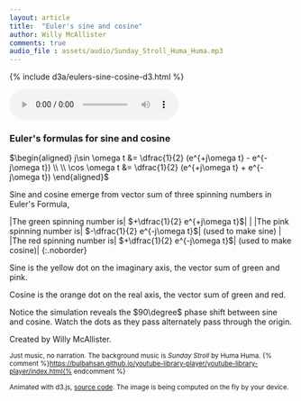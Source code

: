 ```yaml
---
layout: article
title:  "Euler's sine and cosine"
author: Willy McAllister
comments: true
audio_file : assets/audio/Sunday_Stroll_Huma_Huma.mp3
---
```


{% include d3a/eulers-sine-cosine-d3.html %} 

<audio autoplay="true" src="{{ page.audio_file | relative_url }}" controls loop></audio> 

### Euler's formulas for sine and cosine

<p>
$\begin{aligned}
j\sin \omega t &= \dfrac{1}{2} (e^{+j\omega t} - e^{-j\omega t}) \\
\\
\cos \omega t &= \dfrac{1}{2} (e^{+j\omega t} + e^{-j\omega t})
\end{aligned}$
</p>

Sine and cosine emerge from vector sum of three spinning numbers in Euler's Formula, 

|The green spinning number is| $+\dfrac{1}{2} e^{+j\omega t}$|                    |
|The pink spinning number is| $-\dfrac{1}{2} e^{-j\omega t}$| (used to make sine) | 
|The red spinning number is| $+\dfrac{1}{2} e^{-j\omega t}$| (used to make cosine)|
{:.noborder}

Sine is the yellow dot on the imaginary axis, the vector sum of green and pink.

Cosine is the orange dot on the real axis, the vector sum of green and red.

Notice the simulation reveals the $90\degree$ phase shift between sine and cosine. Watch the dots as they pass alternately pass through the origin.

Created by Willy McAllister.

<small>Just music, no narration. The background music is *Sunday Stroll* by Huma Huma. {% comment %}https://bulbahsan.github.io/youtube-library-player/youtube-library-player/index.html{% endcomment %}</small>

<small>Animated with d3.js, [source code](https://github.com/willymcallister/willymcallister.github.io/blob/master/_includes/d3a/eulers-sine-cosine-d3.html). The image is being computed on the fly by your device.</small>